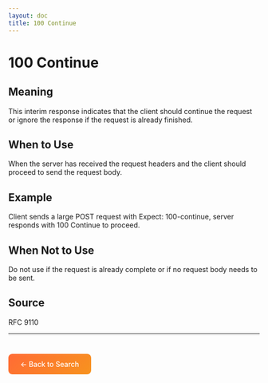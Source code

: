 ```yaml
---
layout: doc
title: 100 Continue
---
```


# 100 Continue

## Meaning

This interim response indicates that the client should continue the request or ignore the response if the request is already finished.

## When to Use

When the server has received the request headers and the client should proceed to send the request body.

## Example

Client sends a large POST request with Expect: 100-continue, server responds with 100 Continue to proceed.

## When Not to Use

Do not use if the request is already complete or if no request body needs to be sent.

## Source

RFC 9110

---

<div style="margin-top: 40px;">
  <a href="/" style="display: inline-block; padding: 12px 24px; background: linear-gradient(135deg, #ff6b35, #f7931e); color: white; text-decoration: none; border-radius: 8px; font-weight: 500;">← Back to Search</a>
</div>
